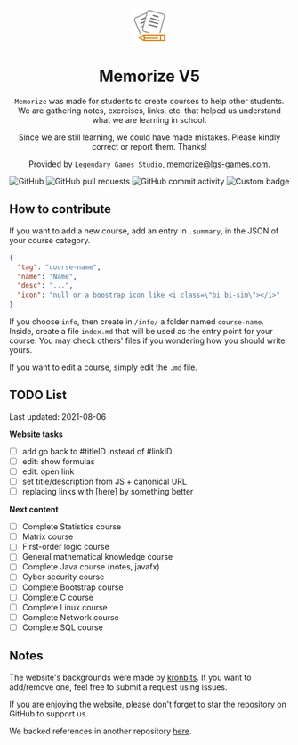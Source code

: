 <div align="center">
<br>

![icon](.github/icon64.png)

<h1>Memorize V5</h1>

`Memorize` was made for students to create courses to help
other students. We are gathering notes, exercises, links, etc.
that helped us understand what we are learning in school.

Since we are still learning, we could have made mistakes. 
Please kindly correct or report them. Thanks!

Provided by `Legendary Games Studio`,
[memorize@lgs-games.com](mailto:memorize@lgs-games.com).
</div>

<div align="center">

![GitHub](https://img.shields.io/github/license/lgs-games/memorize)
![GitHub pull requests](https://img.shields.io/github/issues-pr-closed/lgs-games/memorize?color=%23a0)
![GitHub commit activity](https://img.shields.io/github/commit-activity/m/lgs-games/memorize)
![Custom badge](https://img.shields.io/endpoint?label=views&logoColor=success&url=https%3A%2F%2Fmemorize.lgs-games.com%2Fen%2Fcounter)
</div>

## How to contribute

If you want to add a new course, add an entry in
``.summary``, in the JSON of your course category.

```json
{
  "tag": "course-name",
  "name": "Name",
  "desc": "...",
  "icon": "null or a boostrap icon like <i class=\"bi bi-sim\"></i>"
}
```

If you choose ``info``,
then create in ``/info/`` a folder named `course-name`.
Inside, create a file ``index.md`` that will be used as the entry
point for your course.
You may check others' files if you wondering
how you should write yours.

If you want to edit a course, simply edit the ``.md``
file.

## TODO List 

Last updated: 2021-08-06

**Website tasks**

* [ ] add go back to #titleID instead of #linkID
* [ ] edit: show formulas
* [ ] edit: open link
* [ ] set title/description from JS + canonical URL
* [ ] replacing links with [here] by something better

**Next content**

* [ ] Complete Statistics course
* [ ] Matrix course
* [ ] First-order logic course
* [ ] General mathematical knowledge course
* [ ] Complete Java course (notes, javafx)
* [ ] Cyber security course
* [ ] Complete Bootstrap course
* [ ] Complete C course
* [ ] Complete Linux course
* [ ] Complete Network course
* [ ] Complete SQL course

## Notes

The website's backgrounds were made
by [kronbits](https://kronbits.itch.io/backgrounds).
If you want to add/remove one, feel free to submit
a request using issues.

If you are enjoying the website, please don't forget
to star the repository on GitHub to support us.

We backed references in another
repository [here](https://github.com/memorize-code/memorize-references).